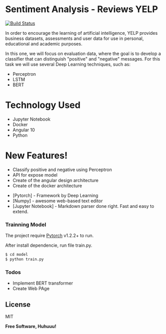 # Sentiment Analysis - Reviews YELP
[![Build Status](https://travis-ci.org/joemccann/dillinger.svg?branch=master)](https://github.com/MarcosMota/SentimentAnalysisYelp)

In order to encourage the learning of artificial intelligence, YELP provides business datasets, assessments and user data for use in personal, educational and academic purposes.

In this one, we will focus on evaluation data, where the goal is to develop a classifier that can distinguish "positive" and "negative" messages.
For this task we will use several Deep Learning techniques, such as:
- Perceptron
- LSTM
- BERT

# Technology Used
- Jupyter Notebook
- Docker
- Angular 10
- Python
    
# New Features!
  - Classify positive and negative using Perceptron
  - API for expose model
  - Create of the angular design architecture
  - Create of the docker architecture


* [Pytorch] - Framework by Deep Learning
* [Numpy] - awesome web-based text editor
* [Jupyter Notebook] - Markdown parser done right. Fast and easy to extend.


### Trainning Model

The project require [Pytorch](https://nodejs.org/) v1.2.2+ to run.

After install dependencie, run file train.py.

```sh
$ cd model
$ python train.py
```

### Todos

 - Implement BERT transformer
 - Create Web PAge

License
----

MIT


**Free Software, Huhuuu!**